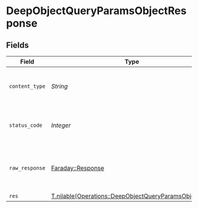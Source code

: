 # DeepObjectQueryParamsObjectResponse


## Fields

| Field                                                                                                              | Type                                                                                                               | Required                                                                                                           | Description                                                                                                        |
| ------------------------------------------------------------------------------------------------------------------ | ------------------------------------------------------------------------------------------------------------------ | ------------------------------------------------------------------------------------------------------------------ | ------------------------------------------------------------------------------------------------------------------ |
| `content_type`                                                                                                     | *String*                                                                                                           | :heavy_check_mark:                                                                                                 | HTTP response content type for this operation                                                                      |
| `status_code`                                                                                                      | *Integer*                                                                                                          | :heavy_check_mark:                                                                                                 | HTTP response status code for this operation                                                                       |
| `raw_response`                                                                                                     | [Faraday::Response](https://www.rubydoc.info/gems/faraday/Faraday/Response)                                        | :heavy_minus_sign:                                                                                                 | Raw HTTP response; suitable for custom response parsing                                                            |
| `res`                                                                                                              | [T.nilable(Operations::DeepObjectQueryParamsObjectRes)](../../models/operations/deepobjectqueryparamsobjectres.md) | :heavy_minus_sign:                                                                                                 | OK                                                                                                                 |